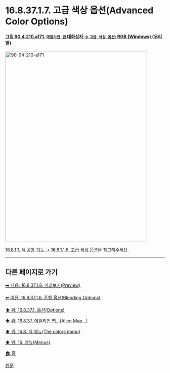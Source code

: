 # 16.8.37.1.7. 고급 색상 옵션(Advanced Color Options)

<a id="90-04-210-a171"></a>

#### [그림 90.4.210.a171. `에일리언 맵` 대화상자 → `고급 색상 옵션`: RGB (Windows) (우리말)](./90-04-0210-alien_map.md#90-04-210-a171)
<img width="448" height="600" alt="90-04-210-a171" src="https://github.com/user-attachments/assets/215ccabc-6838-4638-ae56-101b0c470b41" />

[16.8.1.1. 색 공통 기능 → 16.8.1.1.6. 고급 색상 옵션](./16-08-01-01-06-advanced_color_options.md)을 참고해주세요.

***

## 다른 페이지로 가기

[➡️ 다음: 16.8.37.1.8. 미리보기(Preview)](./16-08-37-01-08-preview.md)

[⬅️ 이전: 16.8.37.1.6. 혼합 옵션(Blending Options)](./16-08-37-01-06-blending_options.md)

[⬆️ 위: 16.8.37.1. 옵션(Options)](./16-08-37-01-00-options.md)

[⬆️ 위: 16.8.37. 에일리언 맵…(Alien Map…)](./16-08-37-00-alien-map.md)

[⬆️ 위: 16.8. 색 메뉴(The colors menu)](./16-08-00-the-colors-menu.md)

[⬆️ 위: 16. 메뉴(Menus)](./16-00-menus.md)

[🏠 홈](./00-home.md)

[원문](https://docs.gimp.org/2.10/ko/gimp-filter-alien-map.html#idm33060)